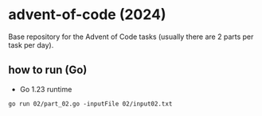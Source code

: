 # advent-of-code (2024)

Base repository for the Advent of Code tasks (usually there are 2 parts per task per day).

## how to run (Go)

+ Go 1.23 runtime

```shell
go run 02/part_02.go -inputFile 02/input02.txt
```
